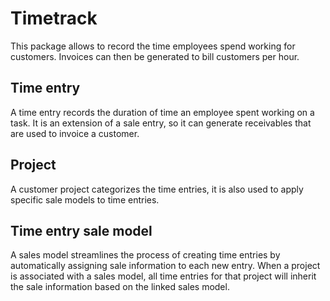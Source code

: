 # Timetrack

This package allows to record the time employees spend working for customers.
Invoices can then be generated to bill customers per hour.

## Time entry

A time entry records the duration of time an employee spent working on a task.
It is an extension of a sale entry, so it can generate receivables that are used to invoice a customer.

## Project

A customer project categorizes the time entries, it is also used to apply specific sale models to time entries.

## Time entry sale model

A sales model streamlines the process of creating time entries by automatically assigning sale information to each new entry.
When a project is associated with a sales model, all time entries for that project will inherit the sale information based on the linked sales model.
